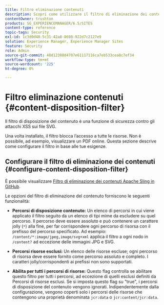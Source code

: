 ```yaml
---
title: Filtro eliminazione contenuti
description: Scopri come utilizzare il filtro di eliminazione dei contenuti per prevenire gli attacchi XSS.
contentOwner: trushton
products: SG_EXPERIENCEMANAGER/6.5/SITES
content-type: reference
topic-tags: Security
exl-id: 1c3d0d48-5c31-42a8-8698-922d7c2127e9
solution: Experience Manager, Experience Manager Sites
feature: Security
role: Admin
source-git-commit: 48d12388d4707e61117116ca7eb533cea8c7ef34
workflow-type: tm+mt
source-wordcount: '225'
ht-degree: 0%

---
```


# Filtro eliminazione contenuti {#content-disposition-filter}

Il filtro di disposizione del contenuto è una funzione di sicurezza contro gli attacchi XSS sui file SVG.

Una volta installato, il filtro blocca l’accesso a tutte le risorse. Non è possibile, ad esempio, visualizzare un PDF online. Questa sezione descrive come configurare il filtro in base alle tue esigenze.

## Configurare il filtro di eliminazione dei contenuti {#configure-content-disposition-filter}

È possibile visualizzare [Filtro di eliminazione dei contenuti Apache Sling in GitHub](https://github.com/apache/sling-org-apache-sling-security/blob/master/src/main/java/org/apache/sling/security/impl/ContentDispositionFilterConfiguration.java).

Le opzioni del filtro di eliminazione del contenuto forniscono le seguenti funzionalità:

* **Percorsi di disposizione contenuto:** Un elenco di percorsi in cui viene applicato il filtro seguito da un elenco di tipi mime da escludere su quel percorso. Il percorso deve essere assoluto e può contenere un carattere jolly (`*`) alla fine, per far corrispondere ogni percorso di risorsa con il prefisso del percorso specificato. Ad esempio: `/content/*:image/jpeg,image/svg+xml` applica il filtro a ogni nodo in `/content?` ad eccezione delle immagini JPG e SVG.

* **Percorsi risorse esclusi:** Un elenco delle risorse escluse; ogni percorso di risorsa deve essere fornito come percorso assoluto e completo. I caratteri jolly/corrispondenti ai prefissi non sono supportati.

* **Abilita per tutti i percorsi di risorse:** Questo flag controlla se abilitare questo filtro per tutti i percorsi, ad eccezione di quelli esclusi definiti da Percorsi di risorse esclusi. Se si imposta questo flag su &quot;true&quot;, i percorsi di disposizione del contenuto vengono ignorati. Indipendentemente dalla configurazione, vengono coperti solo i percorsi delle risorse che contengono una proprietà denominata `jcr:data` o `jcr:content/jcr:data`.
